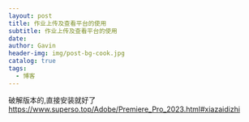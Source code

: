 ```yaml
---
layout: post
title: 作业上传及查看平台的使用
subtitle: 作业上传及查看平台的使用
date: 
author: Gavin
header-img: img/post-bg-cook.jpg
catalog: true
tags:
  - 博客
---
```

破解版本的,直接安装就好了
https://www.superso.top/Adobe/Premiere_Pro_2023.html#xiazaidizhi